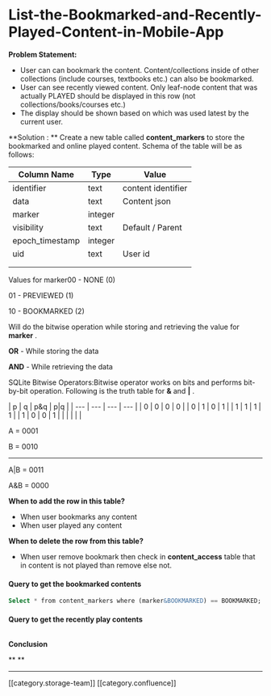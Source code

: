 # List-the-Bookmarked-and-Recently-Played-Content-in-Mobile-App

**Problem Statement:**

* User can can bookmark the content. Content/collections inside of other collections (include courses, textbooks etc.) can also be bookmarked.
* User can see recently viewed content. Only leaf-node content that was actually PLAYED should be displayed in this row (not collections/books/courses etc.)
* The display should be shown based on which was used latest by the current user.

\*\*Solution :   \*\* Create a new table called **content\_markers**  to store the bookmarked and online played content. Schema of the table will be as follows:

| Column Name      | Type    | Value              |
| ---------------- | ------- | ------------------ |
| identifier       | text    | content identifier |
| data             | text    | Content json       |
| marker           | integer |                    |
| visibility       | text    | Default / Parent   |
| epoch\_timestamp | integer |                    |
| uid              | text    | User id            |
|                  |         |                    |
|                  |         |                    |

Values for marker00 - NONE (0)

01 - PREVIEWED (1)

10 - BOOKMARKED (2)

Will do the bitwise operation while storing and retrieving the value for **marker** .

**OR** - While storing the data

**AND** - While retrieving the data

SQLite Bitwise Operators:Bitwise operator works on bits and performs bit-by-bit operation. Following is the truth table for **&** and **|** .

\| p | q | p\&q | p|q | | --- | --- | --- | --- | | 0 | 0 | 0 | 0 | | 0 | 1 | 0 | 1 | | 1 | 1 | 1 | 1 | | 1 | 0 | 0 | 1 | | | | | |

A = 0001

B = 0010

***

A|B = 0011

A\&B = 0000

**When to add the row in this table?**

* When user bookmarks any content
* When user played any content

**When to delete the row from this table?**

* When user remove bookmark then check in **content\_access** table that in content is not played than remove else not.

#### Query to get the bookmarked contents

```sql
Select * from content_markers where (marker&BOOKMARKED) == BOOKMARKED;
```

#### Query to get the recently play contents

```sql
```

**Conclusion**

\*\*  \*\*

***

\[\[category.storage-team]] \[\[category.confluence]]
